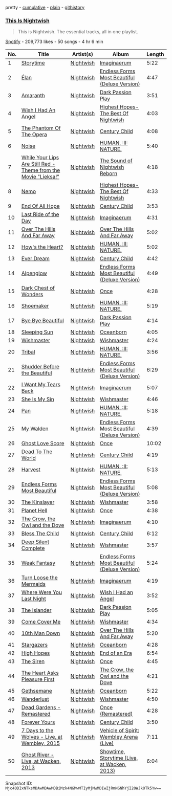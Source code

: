 pretty - [cumulative](/playlists/cumulative/37i9dQZF1DZ06evO1C7dIs.md) - [plain](/playlists/plain/37i9dQZF1DZ06evO1C7dIs) - [githistory](https://github.githistory.xyz/mackorone/spotify-playlist-archive/blob/main/playlists/plain/37i9dQZF1DZ06evO1C7dIs)

### [This Is Nightwish](https://open.spotify.com/playlist/37i9dQZF1DZ06evO1C7dIs)

> This is Nightwish\. The essential tracks, all in one playlist.

[Spotify](https://open.spotify.com/user/spotify) - 209,773 likes - 50 songs - 4 hr 6 min

| No. | Title | Artist(s) | Album | Length |
|---|---|---|---|---|
| 1 | [Storytime](https://open.spotify.com/track/5IhtaTempjlVlPmSgI0FQS) | [Nightwish](https://open.spotify.com/artist/2NPduAUeLVsfIauhRwuft1) | [Imaginaerum](https://open.spotify.com/album/7lUxbRgHGomu4raRe59qTK) | 5:22 |
| 2 | [Élan](https://open.spotify.com/track/5oAvb7LpUBwQfBtQ6hmS4Q) | [Nightwish](https://open.spotify.com/artist/2NPduAUeLVsfIauhRwuft1) | [Endless Forms Most Beautiful \(Deluxe Version\)](https://open.spotify.com/album/1tVEWlyn2nsAke3Lp7HoZ0) | 4:47 |
| 3 | [Amaranth](https://open.spotify.com/track/0RsOUnm1wNpbXxZ8a4abOP) | [Nightwish](https://open.spotify.com/artist/2NPduAUeLVsfIauhRwuft1) | [Dark Passion Play](https://open.spotify.com/album/33knvUBRR5ekNBrtLqQVTD) | 3:51 |
| 4 | [Wish I Had An Angel](https://open.spotify.com/track/2VvmryAbIRod1FwZHtwqC5) | [Nightwish](https://open.spotify.com/artist/2NPduAUeLVsfIauhRwuft1) | [Highest Hopes\-The Best Of Nightwish](https://open.spotify.com/album/2VjhAwhEZfKc0qMzgrc0Oj) | 4:03 |
| 5 | [The Phantom Of The Opera](https://open.spotify.com/track/2WmbbiWfFEKsSZe6E5GeVe) | [Nightwish](https://open.spotify.com/artist/2NPduAUeLVsfIauhRwuft1) | [Century Child](https://open.spotify.com/album/4FFDudC4xBVF6MYJUynRsN) | 4:08 |
| 6 | [Noise](https://open.spotify.com/track/0RZVAhyB8vhxQz6ITjiuyA) | [Nightwish](https://open.spotify.com/artist/2NPduAUeLVsfIauhRwuft1) | [HUMAN\. :II: NATURE.](https://open.spotify.com/album/1iSsdlURK7CGUVlcz4M5Li) | 5:40 |
| 7 | [While Your Lips Are Still Red \- Theme from the Movie "Lieksa!"](https://open.spotify.com/track/3r3KRYYOFjNGD4OJB5ddam) | [Nightwish](https://open.spotify.com/artist/2NPduAUeLVsfIauhRwuft1) | [The Sound of Nightwish Reborn](https://open.spotify.com/album/4A8TYBcOB8B2lIOlpU4k30) | 4:18 |
| 8 | [Nemo](https://open.spotify.com/track/6PkOmPMlH5nPFeoCPU0lo2) | [Nightwish](https://open.spotify.com/artist/2NPduAUeLVsfIauhRwuft1) | [Highest Hopes\-The Best Of Nightwish](https://open.spotify.com/album/2VjhAwhEZfKc0qMzgrc0Oj) | 4:33 |
| 9 | [End Of All Hope](https://open.spotify.com/track/3RqTWAc3noEuDS5B0BimD7) | [Nightwish](https://open.spotify.com/artist/2NPduAUeLVsfIauhRwuft1) | [Century Child](https://open.spotify.com/album/4FFDudC4xBVF6MYJUynRsN) | 3:53 |
| 10 | [Last Ride of the Day](https://open.spotify.com/track/6R9j9XEisGCoIE8r8UtbiS) | [Nightwish](https://open.spotify.com/artist/2NPduAUeLVsfIauhRwuft1) | [Imaginaerum](https://open.spotify.com/album/7lUxbRgHGomu4raRe59qTK) | 4:31 |
| 11 | [Over The Hills And Far Away](https://open.spotify.com/track/4004xnMLj5QGxWvu6JPcJ7) | [Nightwish](https://open.spotify.com/artist/2NPduAUeLVsfIauhRwuft1) | [Over The Hills And Far Away](https://open.spotify.com/album/4sPRDVFW50ZnrKDlg9SwIG) | 5:02 |
| 12 | [How's the Heart?](https://open.spotify.com/track/6lkVbijlh932FSS2I0gDrR) | [Nightwish](https://open.spotify.com/artist/2NPduAUeLVsfIauhRwuft1) | [HUMAN\. :II: NATURE.](https://open.spotify.com/album/1iSsdlURK7CGUVlcz4M5Li) | 5:02 |
| 13 | [Ever Dream](https://open.spotify.com/track/5SNDGulFALe3DpSbuYarl7) | [Nightwish](https://open.spotify.com/artist/2NPduAUeLVsfIauhRwuft1) | [Century Child](https://open.spotify.com/album/4FFDudC4xBVF6MYJUynRsN) | 4:42 |
| 14 | [Alpenglow](https://open.spotify.com/track/5UlVP9eewIYpqewZv6kToz) | [Nightwish](https://open.spotify.com/artist/2NPduAUeLVsfIauhRwuft1) | [Endless Forms Most Beautiful \(Deluxe Version\)](https://open.spotify.com/album/1tVEWlyn2nsAke3Lp7HoZ0) | 4:49 |
| 15 | [Dark Chest of Wonders](https://open.spotify.com/track/4QCGfqoCLZ3x9iMgtzUMD9) | [Nightwish](https://open.spotify.com/artist/2NPduAUeLVsfIauhRwuft1) | [Once](https://open.spotify.com/album/2wM6svkNOCsYP8sr9gP2zc) | 4:28 |
| 16 | [Shoemaker](https://open.spotify.com/track/5xITcnqoMdILDBNCwHGr5v) | [Nightwish](https://open.spotify.com/artist/2NPduAUeLVsfIauhRwuft1) | [HUMAN\. :II: NATURE.](https://open.spotify.com/album/1iSsdlURK7CGUVlcz4M5Li) | 5:19 |
| 17 | [Bye Bye Beautiful](https://open.spotify.com/track/6K03JHEberhdFjgZvFYcfs) | [Nightwish](https://open.spotify.com/artist/2NPduAUeLVsfIauhRwuft1) | [Dark Passion Play](https://open.spotify.com/album/33knvUBRR5ekNBrtLqQVTD) | 4:14 |
| 18 | [Sleeping Sun](https://open.spotify.com/track/2VPK0BMgwyRtx9QlyBpdb0) | [Nightwish](https://open.spotify.com/artist/2NPduAUeLVsfIauhRwuft1) | [Oceanborn](https://open.spotify.com/album/0hsS3rW3uPBer1pejhgAEv) | 4:05 |
| 19 | [Wishmaster](https://open.spotify.com/track/5soihaBWFEQqCYu0HOUVzK) | [Nightwish](https://open.spotify.com/artist/2NPduAUeLVsfIauhRwuft1) | [Wishmaster](https://open.spotify.com/album/4u5Ik7NMYl3EITJngbMS4V) | 4:24 |
| 20 | [Tribal](https://open.spotify.com/track/5tN4bKhtt6klkkB0GVt9i1) | [Nightwish](https://open.spotify.com/artist/2NPduAUeLVsfIauhRwuft1) | [HUMAN\. :II: NATURE.](https://open.spotify.com/album/1iSsdlURK7CGUVlcz4M5Li) | 3:56 |
| 21 | [Shudder Before the Beautiful](https://open.spotify.com/track/50CJMURkzURQwlp4Ht5tp6) | [Nightwish](https://open.spotify.com/artist/2NPduAUeLVsfIauhRwuft1) | [Endless Forms Most Beautiful \(Deluxe Version\)](https://open.spotify.com/album/1tVEWlyn2nsAke3Lp7HoZ0) | 6:29 |
| 22 | [I Want My Tears Back](https://open.spotify.com/track/3HCzXf0lNpekSqsGBcGrCd) | [Nightwish](https://open.spotify.com/artist/2NPduAUeLVsfIauhRwuft1) | [Imaginaerum](https://open.spotify.com/album/7lUxbRgHGomu4raRe59qTK) | 5:07 |
| 23 | [She Is My Sin](https://open.spotify.com/track/7FMS5A5YzxUOMIzTCT6KkW) | [Nightwish](https://open.spotify.com/artist/2NPduAUeLVsfIauhRwuft1) | [Wishmaster](https://open.spotify.com/album/4u5Ik7NMYl3EITJngbMS4V) | 4:46 |
| 24 | [Pan](https://open.spotify.com/track/1XcTT3XqNalzJMamAiIqOW) | [Nightwish](https://open.spotify.com/artist/2NPduAUeLVsfIauhRwuft1) | [HUMAN\. :II: NATURE.](https://open.spotify.com/album/1iSsdlURK7CGUVlcz4M5Li) | 5:18 |
| 25 | [My Walden](https://open.spotify.com/track/3LgWFCHW1eZLZyfylrn88p) | [Nightwish](https://open.spotify.com/artist/2NPduAUeLVsfIauhRwuft1) | [Endless Forms Most Beautiful \(Deluxe Version\)](https://open.spotify.com/album/1tVEWlyn2nsAke3Lp7HoZ0) | 4:39 |
| 26 | [Ghost Love Score](https://open.spotify.com/track/5dyQ8spGuggi5RBqhkUToy) | [Nightwish](https://open.spotify.com/artist/2NPduAUeLVsfIauhRwuft1) | [Once](https://open.spotify.com/album/2wM6svkNOCsYP8sr9gP2zc) | 10:02 |
| 27 | [Dead To The World](https://open.spotify.com/track/53f1Zi9zTs0nw5DwzR0mQx) | [Nightwish](https://open.spotify.com/artist/2NPduAUeLVsfIauhRwuft1) | [Century Child](https://open.spotify.com/album/4FFDudC4xBVF6MYJUynRsN) | 4:19 |
| 28 | [Harvest](https://open.spotify.com/track/06h4HxzQkqx45lCRxDe4lA) | [Nightwish](https://open.spotify.com/artist/2NPduAUeLVsfIauhRwuft1) | [HUMAN\. :II: NATURE.](https://open.spotify.com/album/1iSsdlURK7CGUVlcz4M5Li) | 5:13 |
| 29 | [Endless Forms Most Beautiful](https://open.spotify.com/track/6HkXeYMyASSvLnPNeYDoCD) | [Nightwish](https://open.spotify.com/artist/2NPduAUeLVsfIauhRwuft1) | [Endless Forms Most Beautiful \(Deluxe Version\)](https://open.spotify.com/album/1tVEWlyn2nsAke3Lp7HoZ0) | 5:08 |
| 30 | [The Kinslayer](https://open.spotify.com/track/0ePxSaJJbDpH7Bavz3gucs) | [Nightwish](https://open.spotify.com/artist/2NPduAUeLVsfIauhRwuft1) | [Wishmaster](https://open.spotify.com/album/4u5Ik7NMYl3EITJngbMS4V) | 3:58 |
| 31 | [Planet Hell](https://open.spotify.com/track/4aOUcByFqMhdnMWZqUkogv) | [Nightwish](https://open.spotify.com/artist/2NPduAUeLVsfIauhRwuft1) | [Once](https://open.spotify.com/album/2wM6svkNOCsYP8sr9gP2zc) | 4:38 |
| 32 | [The Crow, the Owl and the Dove](https://open.spotify.com/track/6udzPCAaSWZ1dIE8VwX67z) | [Nightwish](https://open.spotify.com/artist/2NPduAUeLVsfIauhRwuft1) | [Imaginaerum](https://open.spotify.com/album/7lUxbRgHGomu4raRe59qTK) | 4:10 |
| 33 | [Bless The Child](https://open.spotify.com/track/5EGh7JiX79SeHn9J1yn2UX) | [Nightwish](https://open.spotify.com/artist/2NPduAUeLVsfIauhRwuft1) | [Century Child](https://open.spotify.com/album/4FFDudC4xBVF6MYJUynRsN) | 6:12 |
| 34 | [Deep Silent Complete](https://open.spotify.com/track/3G4Y8kAQlO6vmZ8vkH5Tw1) | [Nightwish](https://open.spotify.com/artist/2NPduAUeLVsfIauhRwuft1) | [Wishmaster](https://open.spotify.com/album/4u5Ik7NMYl3EITJngbMS4V) | 3:57 |
| 35 | [Weak Fantasy](https://open.spotify.com/track/3POMZFPzYbV6rYXJN1ozXW) | [Nightwish](https://open.spotify.com/artist/2NPduAUeLVsfIauhRwuft1) | [Endless Forms Most Beautiful \(Deluxe Version\)](https://open.spotify.com/album/1tVEWlyn2nsAke3Lp7HoZ0) | 5:24 |
| 36 | [Turn Loose the Mermaids](https://open.spotify.com/track/7D7jA8A8gFHK7SdmO3oOrM) | [Nightwish](https://open.spotify.com/artist/2NPduAUeLVsfIauhRwuft1) | [Imaginaerum](https://open.spotify.com/album/7lUxbRgHGomu4raRe59qTK) | 4:19 |
| 37 | [Where Were You Last Night](https://open.spotify.com/track/1BZ2yeGFtYN0Sk5yrgvMdk) | [Nightwish](https://open.spotify.com/artist/2NPduAUeLVsfIauhRwuft1) | [Wish I Had an Angel](https://open.spotify.com/album/2l0KYO3zjZtfFzls7rSPA7) | 3:52 |
| 38 | [The Islander](https://open.spotify.com/track/7Ce61NyQM0XfGbVHSUBBOG) | [Nightwish](https://open.spotify.com/artist/2NPduAUeLVsfIauhRwuft1) | [Dark Passion Play](https://open.spotify.com/album/23DKEup8CZAYeGdjtwnpEE) | 5:05 |
| 39 | [Come Cover Me](https://open.spotify.com/track/0OdY66m0hkI0P45EsDmW2C) | [Nightwish](https://open.spotify.com/artist/2NPduAUeLVsfIauhRwuft1) | [Wishmaster](https://open.spotify.com/album/4u5Ik7NMYl3EITJngbMS4V) | 4:34 |
| 40 | [10th Man Down](https://open.spotify.com/track/5YEl0SaWsp0QhrFqZyV0XA) | [Nightwish](https://open.spotify.com/artist/2NPduAUeLVsfIauhRwuft1) | [Over The Hills And Far Away](https://open.spotify.com/album/4sPRDVFW50ZnrKDlg9SwIG) | 5:20 |
| 41 | [Stargazers](https://open.spotify.com/track/2G3trbcEHjjrLVP5lzqdPy) | [Nightwish](https://open.spotify.com/artist/2NPduAUeLVsfIauhRwuft1) | [Oceanborn](https://open.spotify.com/album/37LveKPgKGwpuI0cEVbPj4) | 4:28 |
| 42 | [High Hopes](https://open.spotify.com/track/7LUYlbzPVix2varjKXAk6z) | [Nightwish](https://open.spotify.com/artist/2NPduAUeLVsfIauhRwuft1) | [End of an Era](https://open.spotify.com/album/0vAgv1fFn8zW2hbpWJfgPX) | 6:54 |
| 43 | [The Siren](https://open.spotify.com/track/0OVMtCCfQvkO1oXigmM2d8) | [Nightwish](https://open.spotify.com/artist/2NPduAUeLVsfIauhRwuft1) | [Once](https://open.spotify.com/album/2wM6svkNOCsYP8sr9gP2zc) | 4:45 |
| 44 | [The Heart Asks Pleasure First](https://open.spotify.com/track/4rsqx0pmutBNt3TQQtLyKL) | [Nightwish](https://open.spotify.com/artist/2NPduAUeLVsfIauhRwuft1) | [The Crow, the Owl and the Dove](https://open.spotify.com/album/7lY1FLP3cGbOurnNtF0jfJ) | 4:21 |
| 45 | [Gethsemane](https://open.spotify.com/track/3rf2cBQqaPG87cbp18Z0g7) | [Nightwish](https://open.spotify.com/artist/2NPduAUeLVsfIauhRwuft1) | [Oceanborn](https://open.spotify.com/album/37LveKPgKGwpuI0cEVbPj4) | 5:22 |
| 46 | [Wanderlust](https://open.spotify.com/track/5ZL7XCYicDTmqXjS7MNEep) | [Nightwish](https://open.spotify.com/artist/2NPduAUeLVsfIauhRwuft1) | [Wishmaster](https://open.spotify.com/album/4u5Ik7NMYl3EITJngbMS4V) | 4:50 |
| 47 | [Dead Gardens \- Remastered](https://open.spotify.com/track/6BjgGSC0hfQAHUztG6N23M) | [Nightwish](https://open.spotify.com/artist/2NPduAUeLVsfIauhRwuft1) | [Once \(Remastered\)](https://open.spotify.com/album/6qqKoGukMfzw9aYa2qaJOb) | 4:28 |
| 48 | [Forever Yours](https://open.spotify.com/track/16pngF7qRDnAkXt2FMuUdl) | [Nightwish](https://open.spotify.com/artist/2NPduAUeLVsfIauhRwuft1) | [Century Child](https://open.spotify.com/album/4FFDudC4xBVF6MYJUynRsN) | 3:50 |
| 49 | [7 Days to the Wolves \- Live, at Wembley, 2015](https://open.spotify.com/track/1SQlzlYlaMXvBphd1Z1nmD) | [Nightwish](https://open.spotify.com/artist/2NPduAUeLVsfIauhRwuft1) | [Vehicle of Spirit: Wembley Arena \(Live\)](https://open.spotify.com/album/1y6lNpSBJck5Fi0iRwHot1) | 7:11 |
| 50 | [Ghost River \- Live, at Wacken, 2013](https://open.spotify.com/track/3veJ8Oy7Z5iNaxZRgZRFOr) | [Nightwish](https://open.spotify.com/artist/2NPduAUeLVsfIauhRwuft1) | [Showtime, Storytime \(Live, at Wacken, 2013\)](https://open.spotify.com/album/2EIvvMqgrCHORCpQBmJDjm) | 6:04 |

Snapshot ID: `Mjc4ODIxNTksMDAwMDAwMDBiMzk4NGMwMTIyMjMwMDIwZjRmNGNhYjI2OWJkOTk5Yw==`
